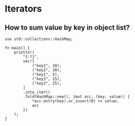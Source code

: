 # Iterators

## How to sum value by key in object list?

```rust,editable
use std::collections::HashMap;

fn main() {
    println!(
        "{:?}",
        vec![
            ("key1", 10),
            ("key2", 20),
            ("key1", 5),
            ("key3", 15),
            ("key2", 25),
        ]
        .into_iter()
        .fold(HashMap::new(), |mut acc, (key, value)| {
            *acc.entry(key).or_insert(0) += value;
            acc
        })
    );
}
```

